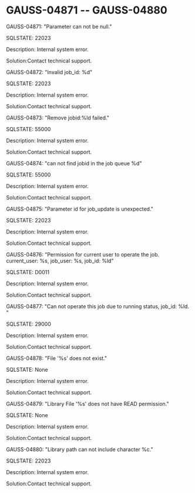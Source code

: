 # GAUSS-04871 -- GAUSS-04880<a name="EN-US_TOPIC_0302073057"></a>

GAUSS-04871: "Parameter can not be null."

SQLSTATE: 22023

Description: Internal system error.

Solution:Contact technical support.

GAUSS-04872: "Invalid job\_id: %d"

SQLSTATE: 22023

Description: Internal system error.

Solution:Contact technical support.

GAUSS-04873: "Remove jobid:%ld failed."

SQLSTATE: 55000

Description: Internal system error.

Solution:Contact technical support.

GAUSS-04874: "can not find jobid in the job queue %d"

SQLSTATE: 55000

Description: Internal system error.

Solution:Contact technical support.

GAUSS-04875: "Parameter id for job\_update is unexpected."

SQLSTATE: 22023

Description: Internal system error.

Solution:Contact technical support.

GAUSS-04876: "Permission for current user to operate the job. current\_user: %s, job\_user: %s, job\_id: %ld"

SQLSTATE: D0011

Description: Internal system error.

Solution:Contact technical support.

GAUSS-04877: "Can not operate this job due to running status, job\_id: %ld. "

SQLSTATE: 29000

Description: Internal system error.

Solution:Contact technical support.

GAUSS-04878: "File '%s' does not exist."

SQLSTATE: None

Description: Internal system error.

Solution:Contact technical support.

GAUSS-04879: "Library File '%s' does not have READ permission."

SQLSTATE: None

Description: Internal system error.

Solution:Contact technical support.

GAUSS-04880: "Library path can not include character %c."

SQLSTATE: 22023

Description: Internal system error.

Solution:Contact technical support.

